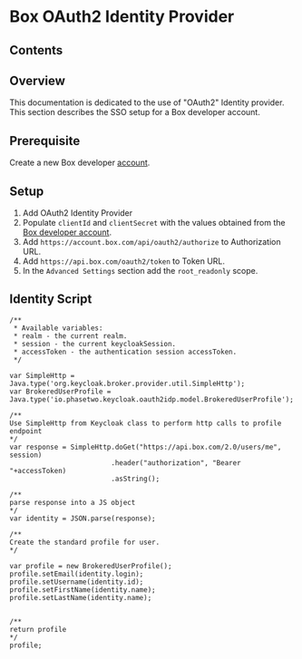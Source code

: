 # Box OAuth2 Identity Provider

## Contents

## Overview
This documentation is dedicated to the use of "OAuth2" Identity provider. This section describes the SSO setup for a Box developer account.

## Prerequisite

Create a new Box developer [account](https://support.box.com/hc/en-us/articles/360043697274-Managing-developer-sandboxes-for-Box-admins).

## Setup

1. Add OAuth2 Identity Provider
2. Populate `clientId` and `clientSecret` with the values obtained from the [Box developer account](https://developer.box.com/guides/authentication/oauth2/).
3. Add `https://account.box.com/api/oauth2/authorize` to Authorization URL.
4. Add `https://api.box.com/oauth2/token` to Token URL.
5. In the `Advanced Settings` section add the `root_readonly` scope.

## Identity Script

```
/**
 * Available variables: 
 * realm - the current realm.
 * session - the current keycloakSession.
 * accessToken - the authentication session accessToken.
 */

var SimpleHttp = Java.type('org.keycloak.broker.provider.util.SimpleHttp');
var BrokeredUserProfile = Java.type('io.phasetwo.keycloak.oauth2idp.model.BrokeredUserProfile');

/**
Use SimpleHttp from Keycloak class to perform http calls to profile endpoint
*/
var response = SimpleHttp.doGet("https://api.box.com/2.0/users/me", session)
                         .header("authorization", "Bearer "+accessToken)
                         .asString();
                         
/**
parse response into a JS object
*/
var identity = JSON.parse(response);

/**
Create the standard profile for user.
*/          
      
var profile = new BrokeredUserProfile();
profile.setEmail(identity.login);
profile.setUsername(identity.id);
profile.setFirstName(identity.name);
profile.setLastName(identity.name);


/**
return profile
*/   
profile;
```